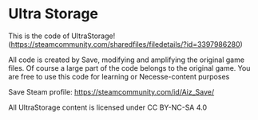 # Ultra Storage
This is the code of UltraStorage! (https://steamcommunity.com/sharedfiles/filedetails/?id=3397986280)

All code is created by Save, modifying and amplifying the original game files. Of course a large part of the code belongs to the original game. You are free to use this code for learning or Necesse-content purposes

Save Steam profile: https://steamcommunity.com/id/Aiz_Save/

All UltraStorage content is licensed under CC BY-NC-SA 4.0

